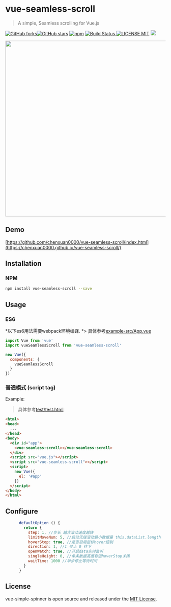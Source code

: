 # vue-seamless-scroll 
> A simple, Seamless scrolling for Vue.js

[![GitHub forks](https://img.shields.io/github/forks/chenxuan0000/vue-seamless-scroll.svg?style=social&label=Fork)](https://www.npmjs.com/package/vue-seamless-scroll)[![GitHub stars](https://img.shields.io/github/stars/chenxuan0000/vue-seamless-scroll.svg?style=social&label=Stars)](https://www.npmjs.com/package/vue-seamless-scroll)
[![npm](https://img.shields.io/npm/dw/chenxuan0000/vue-seamless-scroll.svg)]()
[![Build Status](https://img.shields.io/appveyor/ci/gruntjs/grunt/master.svg) ![LICENSE MIT](https://img.shields.io/npm/l/express.svg)](https://www.npmjs.com/package/vue-seamless-scroll) ![](https://img.shields.io/npm/v/vue-seamless-scroll.svg)
                                         
<p align="center">
    <a href="https://lets-blade.com"><img src="https://timgsa.baidu.com/timg?image&quality=80&size=b10000_10000&sec=1513438288&di=7501d9cbb876dbf8e189d846e72dc1f0&src=http://easyread.ph.126.net/e09BC9VNjw0fmSDrvpjVog==/7916749801802782271.jpg" width="550"/></a>
</p>                                          

## Demo

[https://github.com/chenxuan0000/vue-seamless-scroll/index.html](https://chenxuan0000.github.io/vue-seamless-scroll/)

## Installation

### NPM

```bash
npm install vue-seamless-scroll --save
```

## Usage
### ES6
*以下es6用法需要webpack环境编译.
*> 具体参考[example-src/App.vue](https://github.com/chenxuan0000/vue-seamless-scroll/blob/master/examples-src/App.vue)

```js
import Vue from 'vue'
import vueSeamlessScroll from 'vue-seamless-scroll'

new Vue({
  components: {
    vueSeamlessScroll
  }
})
```

### 普通模式 (script tag)

Example:
> 具体参考[test/test.html](https://github.com/chenxuan0000/vue-seamless-scroll/blob/master/test/test.html)
```html
<html>
<head>
  ...
</head>
<body>
  <div id="app">
    <vue-seamless-scroll></vue-seamless-scroll>
  </div>
  <script src="vue.js"></script>
  <script src="vue-seamless-scroll"></script>
  <script>
    new Vue({
      el: '#app'
    })
  </script>
</body>
</html>
```

## Configure
```js
      defaultOption () {
        return {
          step: 1, //步长 越大滚动速度越快
          limitMoveNum: 5, //启动无缝滚动最小数据量 this.dataList.length
          hoverStop: true, //是否启用鼠标hover控制
          direction: 1, //1 往上 0 往下
          openWatch: true, //开启data实时监听
          singleHeight: 0, //单条数据高度有值hoverStop关闭
          waitTime: 1000 //单步停止等待时间
        }
      }
```

## License
vue-simple-spinner is open source and released under the [MIT License](LICENSE).